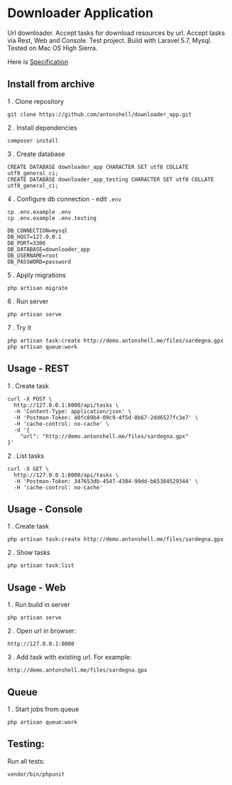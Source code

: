 # Downloader Application

Url downloader. Accept tasks for download resources by url.
Accept tasks via Rest, Web and Console.
Test project. Build with Laravel 5.7, Mysql.
Tested on Mac OS High Sierra.

Here is [Specification](docs/specification.md)

## Install from archive

1 . Clone repository

```
git clone https://github.com/antonshell/downloader_app.git
```

2 . Install dependencies

```
composer install
```

3 . Create database

```
CREATE DATABASE downloader_app CHARACTER SET utf8 COLLATE utf8_general_ci;
CREATE DATABASE downloader_app_testing CHARACTER SET utf8 COLLATE utf8_general_ci;
```

4 . Configure db connection - edit ```.env```

```
cp .env.example .env
cp .env.example .env.testing
```

```
DB_CONNECTION=mysql
DB_HOST=127.0.0.1
DB_PORT=3306
DB_DATABASE=downloader_app
DB_USERNAME=root
DB_PASSWORD=password
```

5 . Apply migrations

```
php artisan migrate
```

6 . Run server

```
php artisan serve
```
 
7 . Try it

```
php artisan task:create http://demo.antonshell.me/files/sardegna.gpx
php artisan queue:work
```

## Usage - REST

1 . Create task

```
curl -X POST \
  http://127.0.0.1:8000/api/tasks \
  -H 'Content-Type: application/json' \
  -H 'Postman-Token: 40fc89b4-09c9-4f5d-8b67-2dd6527fc3e7' \
  -H 'cache-control: no-cache' \
  -d '{
    "url": "http://demo.antonshell.me/files/sardegna.gpx"
}'
```

2 . List tasks

```
curl -X GET \
  http://127.0.0.1:8000/api/tasks \
  -H 'Postman-Token: 347653db-4547-4384-99dd-b65384529344' \
  -H 'cache-control: no-cache'
```
 

## Usage - Console

1 . Create task

```
php artisan task:create http://demo.antonshell.me/files/sardegna.gpx
```

2 . Show tasks  

```
php artisan task:list
```

## Usage - Web

1 . Run build in server

```
php artisan serve
```

2 . Open url in browser:

```
http://127.0.0.1:8000
```

3 . Add task with existing url. For example:

```
http://demo.antonshell.me/files/sardegna.gpx
```

## Queue

1 . Start jobs from queue 

```
php artisan queue:work
```

## Testing:

Run all tests:

```
vendor/bin/phpunit
```